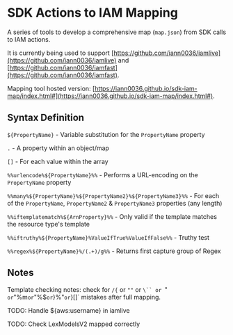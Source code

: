 # SDK Actions to IAM Mapping

A series of tools to develop a comprehensive map (`map.json`) from SDK calls to IAM actions.

It is currently being used to support [https://github.com/iann0036/iamlive](https://github.com/iann0036/iamlive) and [https://github.com/iann0036/iamfast](https://github.com/iann0036/iamfast).

Mapping tool hosted version: [https://iann0036.github.io/sdk-iam-map/index.html#](https://iann0036.github.io/sdk-iam-map/index.html#).

## Syntax Definition

`${PropertyName}` - Variable substitution for the `PropertyName` property

`.` - A property within an object/map

`[]` - For each value within the array

`%%urlencode%${PropertyName}%%` - Performs a URL-encoding on the `PropertyName` property

`%%many%${PropertyName}%${PropertyName2}%${PropertyName3}%%` - For each of the `PropertyName`, `PropertyName2` & `PropertyName3` properties (any length)

`%%iftemplatematch%${ArnProperty}%%` - Only valid if the template matches the resource type's template

`%%iftruthy%${PropertyName}%ValueIfTrue%ValueIfFalse%%` - Truthy test

`%%regex%${PropertyName}%/(.+)/g%%` - Returns first capture group of Regex

## Notes

Template checking notes: check for `/{` or `""` or `\`` or `" ` or `"%m` or `"%$` or `}%"` or `}[]` mistakes after full mapping.

TODO: Handle ${aws:username} in iamlive

TODO: Check LexModelsV2 mapped correctly
